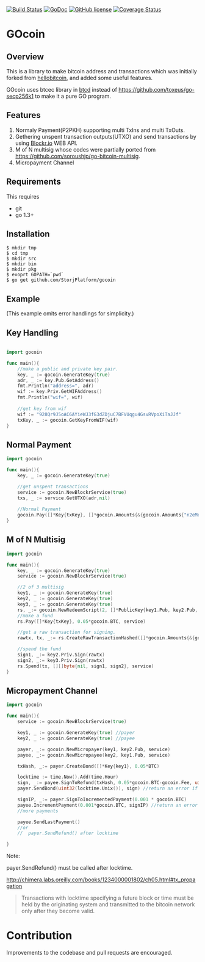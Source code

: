 [![Build Status](https://travis-ci.org/CoinStorage/gocoin.svg?branch=master)](https://travis-ci.org/StorjPlatform/gocoin)
[![GoDoc](https://godoc.org/github.com/StorjPlatform/gocoin?status.svg)](https://godoc.org/github.com/StorjPlatform/gocoin)
[![GitHub license](https://img.shields.io/badge/license-MIT-blue.svg)](https://raw.githubusercontent.com/StorjPlatform/gocoin/master/LICENSE)
[![Coverage Status](https://coveralls.io/repos/StorjPlatform/gocoin/badge.svg?branch=master)](https://coveralls.io/r/StorjPlatform/gocoin?branch=master)


# GOcoin 

## Overview

This is a library to make bitcoin address and transactions which was initially forked from [hellobitcoin](https://github.com/prettymuchbryce/hellobitcoin),
and added some useful features.

GOcoin uses btcec library in [btcd](https://github.com/btcsuite/btcd) instead of https://github.com/toxeus/go-secp256k1
to make it a pure GO program.


## Features 

1. Normaly Payment(P2PKH) supporting multi TxIns and multi TxOuts.
2. Gethering unspent transaction outputs(UTXO) and send transactions by using [Blockr.io](http://blockr.io) WEB API.
3. M of N multisig whose codes were partially ported from https://github.com/soroushjp/go-bitcoin-multisig.
4. Micropayment Channel


## Requirements

This requires

* git
* go 1.3+


## Installation

    $ mkdir tmp
    $ cd tmp
    $ mkdir src
    $ mkdir bin
    $ mkdir pkg
    $ exoprt GOPATH=`pwd`
    $ go get github.com/StorjPlatform/gocoin


## Example
(This example omits error handlings for simplicity.)

## Key Handling

```go

import gocoin

func main(){
	//make a public and private key pair.
	key, _ := gocoin.GenerateKey(true)
	adr, _ := key.Pub.GetAddress()
	fmt.Println("address=", adr)
	wif := key.Priv.GetWIFAddress()
	fmt.Println("wif=", wif)
	
	//get key from wif
	wif := "928Qr9J5oAC6AYieWJ3fG3dZDjuC7BFVUqgu4GsvRVpoXiTaJJf"
	txKey, _ := gocoin.GetKeyFromWIF(wif)
}
```

## Normal Payment

```go
import gocoin

func main(){
	key, _ := gocoin.GenerateKey(true)

	//get unspent transactions
	service := gocoin.NewBlockrService(true)
	txs, _ := service.GetUTXO(adr,nil)
	
	//Normal Payment
	gocoin.Pay([]*Key{txKey}, []*gocoin.Amounts{&{gocoin.Amounts{"n2eMqTT929pb1RDNuqEnxdaLau1rxy3efi", 0.01*gocoin.BTC}}, service)
}
```

## M of N Multisig

```go
import gocoin

func main(){
	key, _ := gocoin.GenerateKey(true)
	service := gocoin.NewBlockrService(true)

	//2 of 3 multisig
	key1, _ := gocoin.GenerateKey(true)
	key2, _ := gocoin.GenerateKey(true)
	key3, _ := gocoin.GenerateKey(true)
	rs, _:= gocoin.NewRedeemScript(2, []*PublicKey{key1.Pub, key2.Pub, key3.Pub})
	//make a fund
	rs.Pay([]*Key{txKey}, 0.05*gocoin.BTC, service)

    //get a raw transaction for signing.
	rawtx, tx, _:= rs.CreateRawTransactionHashed([]*gocoin.Amounts{&{gocoin.Amounts{"n3Bp1hbgtmwDtjQTpa6BnPPCA8fTymsiZy", 0.05*gocoin.BTC}}, service)

	//spend the fund
	sign1, _:= key2.Priv.Sign(rawtx)
	sign2, _:= key3.Priv.Sign(rawtx)
	rs.Spend(tx, [][]byte{nil, sign1, sign2}, service)
}
```


## Micropayment Channel

```go
import gocoin

func main(){
	service := gocoin.NewBlockrService(true)

	key1, _ := gocoin.GenerateKey(true) //payer
	key2, _ := gocoin.GenerateKey(true) //payee

	payer, _:= gocoin.NewMicropayer(key1, key2.Pub, service)
	payee, _:= gocoin.NewMicropayee(key2, key1.Pub, service)

	txHash, _:= payer.CreateBond([]*Key{key1}, 0.05*BTC)

	locktime := time.Now().Add(time.Hour)
	sign, _:= payee.SignToRefund(txHash, 0.05*gocoin.BTC-gocoin.Fee, uint32(locktime.Unix()))
	payer.SendBond(uint32(locktime.Unix()), sign) //return an error if payee's sig is invalid

	signIP, _:= payer.SignToIncrementedPayment(0.001 * gocoin.BTC)
	payee.IncrementPayment(0.001*gocoin.BTC, signIP) //return an error if payer's sig is invalid
	//more payments

	payee.SendLastPayment()
	//or
	//	payer.SendRefund() after locktime

}
```

Note:

payer.SendRefund() must be called after locktime.

http://chimera.labs.oreilly.com/books/1234000001802/ch05.html#tx_propagation

>Transactions with locktime specifying a future block or time must be held by the originating system
>and transmitted to the bitcoin network only after they become valid.


# Contribution
Improvements to the codebase and pull requests are encouraged.


